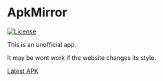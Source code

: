 # ApkMirror

[![License](https://github.com/DerTyp7214/ApkMirror/blob/master/license.svg)](MIT_LICENSE)

This is an unofficial app.

<!-- <img src="https://raw.githubusercontent.com/DerTyp7214/ApkMirror/master/app/src/main/res/mipmap-xxxhdpi/ic_launcher.png" width="85" height="85"> -->

It may be wont work if the website changes its style.

[Latest APK](./app/release/app-release.apk?raw=true)
